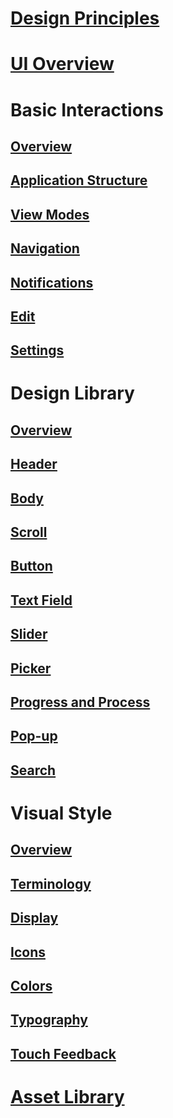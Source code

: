 # [Design Principles](/application/design/mobile/2.3/design-principles.md)
# [UI Overview](/application/design/mobile/2.3/ui-overview.md)
# Basic Interactions
## [Overview](/application/design/mobile/2.3/basic-interactions.md)
## [Application Structure](/application/design/mobile/2.3/basic-interactions/application-structure.md)
## [View Modes](/application/design/mobile/2.3/basic-interactions/view-modes.md)
## [Navigation](/application/design/mobile/2.3/basic-interactions/navigation.md)
## [Notifications](/application/design/mobile/2.3/basic-interactions/notifications.md)
## [Edit](/application/design/mobile/2.3/basic-interactions/edit.md)
## [Settings](/application/design/mobile/2.3/basic-interactions/settings.md)
# Design Library
## [Overview](/application/design/mobile/2.3/design-library.md)
## [Header](/application/design/mobile/2.3/design-library/header.md)
## [Body](/application/design/mobile/2.3/design-library/body.md)
## [Scroll](/application/design/mobile/2.3/design-library/scroll.md)
## [Button](/application/design/mobile/2.3/design-library/button.md)
## [Text Field](/application/design/mobile/2.3/design-library/text-field.md)
## [Slider](/application/design/mobile/2.3/design-library/slider.md)
## [Picker](/application/design/mobile/2.3/design-library/picker.md)
## [Progress and Process](/application/design/mobile/2.3/design-library/progress-and-process.md)
## [Pop-up](/application/design/mobile/2.3/design-library/pop-up.md)
## [Search](/application/design/mobile/2.3/design-library/search.md)
# Visual Style
## [Overview](/application/design/mobile/2.3/visual-style.md)
## [Terminology](/application/design/mobile/2.3/visual-style/terminology.md)
## [Display](/application/design/mobile/2.3/visual-style/display.md)
## [Icons](/application/design/mobile/2.3/visual-style/icons.md)
## [Colors](/application/design/mobile/2.3/visual-style/colors.md)
## [Typography](/application/design/mobile/2.3/visual-style/typography.md)
## [Touch Feedback](/application/design/mobile/2.3/visual-style/touch-feedback.md)
# [Asset Library](/application/design/mobile/2.3/asset-library.md)
